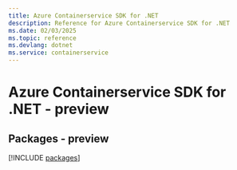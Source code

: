 ```yaml
---
title: Azure Containerservice SDK for .NET
description: Reference for Azure Containerservice SDK for .NET
ms.date: 02/03/2025
ms.topic: reference
ms.devlang: dotnet
ms.service: containerservice
---
```

# Azure Containerservice SDK for .NET - preview
## Packages - preview
[!INCLUDE [packages](containerservice-index.md)]